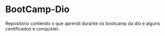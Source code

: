 # BootCamp-Dio

Repositório contendo o que aprendi durante os bootcamp da dio e alguns centificados e conquistei.
